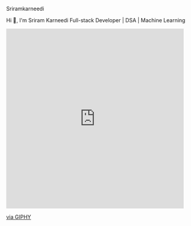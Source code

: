 Sriramkarneedi

Hi 👋, I'm Sriram Karneedi
Full-stack Developer | DSA | Machine Learning

<iframe src="https://giphy.com/embed/YYW0hHizzIOrlhimPG" width="474" height="480" frameBorder="0" class="giphy-embed" allowFullScreen></iframe><p><a href="https://giphy.com/gifs/tech-system-alliance-YYW0hHizzIOrlhimPG">via GIPHY</a></p>
